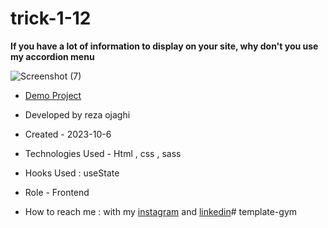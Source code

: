 # trick-1-12
**If you have a lot of information to display on your site, why don't you use my accordion menu**

![Screenshot (7)](https://github.com/REZA-OJAGHI-DRO/template-gym/assets/145910720/ba6c6e4e-289e-4f38-ac66-2440cd9f7ea6)

- [Demo Project](https://reza-ojaghi-dro.github.io/template-gym/)
 
- Developed by reza ojaghi

- Created - 2023-10-6

- Technologies Used - Html , css , sass

- Hooks Used : useState 

- Role - Frontend

- How to reach me : with my [instagram](https://www.instagram.com/reza-ojaghi-dro) and [linkedin](https://www.linkedin.com/in/reza-ojaghi-428748280/)# template-gym
